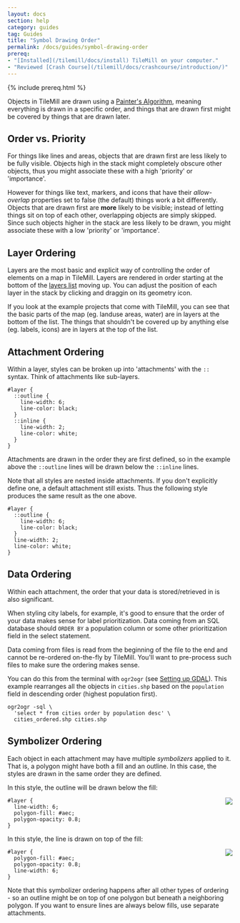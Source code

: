 ```yaml
---
layout: docs
section: help
category: guides
tag: Guides
title: "Symbol Drawing Order"
permalink: /docs/guides/symbol-drawing-order
prereq:
- "[Installed](/tilemill/docs/install) TileMill on your computer."
- "Reviewed [Crash Course](/tilemill/docs/crashcourse/introduction/)"
---
```

{% include prereq.html %}

Objects in TileMill are drawn using a [Painter's Algorithm](http://en.wikipedia.org/wiki/Painter's_algorithm), meaning everything is drawn in a specific order, and things that are drawn first might be covered by things that are drawn later. 

## Order vs. Priority

For things like lines and areas, objects that are drawn first are less likely to be fully visible. Objects high in the stack might completely obscure other objects, thus you might associate these with a high 'priority' or 'importance'.

However for things like text, markers, and icons that have their _allow-overlap_ properties set to false (the default) things work a bit differently. Objects that are drawn first are __more__ likely to be visible; instead of letting things sit on top of each other, overlapping objects are simply skipped. Since such objects higher in the stack are less likely to be drawn, you might associate these with a low 'priority' or 'importance'.

## Layer Ordering

Layers are the most basic and explicit way of controlling the order of elements on a map in TileMill. Layers are rendered in order starting at the bottom of the [layers list](/tilemill/docs/manual/interface-tour/#layers_list) moving up. You can adjust the position of each layer in the stack by clicking and draggin on its geometry icon.

If you look at the example projects that come with TileMill, you can see that the basic parts of the map (eg. landuse areas, water) are in layers at the bottom of the list. The things that shouldn't be covered up by anything else (eg. labels, icons) are in layers at the top of the list.

## Attachment Ordering

Within a layer, styles can be broken up into 'attachments' with the `::` syntax. Think of attachments like sub-layers.

    #layer {
      ::outline {
        line-width: 6;
        line-color: black;
      }
      ::inline {
        line-width: 2;
        line-color: white;
      }
    }

Attachments are drawn in the order they are first defined, so in the example above the `::outline` lines will be drawn below the `::inline` lines.

Note that all styles are nested inside attachments. If you don't explicitly define one, a default attachment still exists. Thus the following style produces the same result as the one above.

    #layer {
      ::outline {
        line-width: 6;
        line-color: black;
      }
      line-width: 2;
      line-color: white;
    }

## Data Ordering

Within each attachment, the order that your data is stored/retrieved in is also significant.

When styling city labels, for example, it's good to ensure that the order of your data makes sense for label prioritization. Data coming from an SQL database should `ORDER BY` a population column or some other prioritization field in the select statement.

Data coming from files is read from the beginning of the file to the end and cannot be re-ordered on-the-fly by TileMill. You'll want to pre-process such files to make sure the ordering makes sense.

You can do this from the terminal with `ogr2ogr` (see [Setting up GDAL](/tilemill/docs/guides/gdal/)). This example rearranges all the objects in `cities.shp` based on the `population` field in descending order (highest population first).

    ogr2ogr -sql \
      'select * from cities order by population desc' \
      cities_ordered.shp cities.shp

## Symbolizer Ordering

Each object in each attachment may have multiple *symbolizers* applied to it. That is, a polygon might have both a fill and an outline. In this case, the styles are drawn in the same order they are defined.

In this style, the outline will be drawn below the fill:

<img src='/tilemill/assets/pages/symbol-order-1.png' style='float:right;margin-top:0px;margin-left:20px;' />

    #layer {
      line-width: 6;
      polygon-fill: #aec;
      polygon-opacity: 0.8;
    }

In this style, the line is drawn on top of the fill:

<img src='/tilemill/assets/pages/symbol-order-2.png' style='float:right;margin-top:0px;margin-left:20px;' />

    #layer {
      polygon-fill: #aec;
      polygon-opacity: 0.8;
      line-width: 6;
    }

Note that this symbolizer ordering happens after all other types of ordering - so an outline might be on top of one polygon but beneath a neighboring polygon. If you want to ensure lines are always below fills, use separate attachments.
